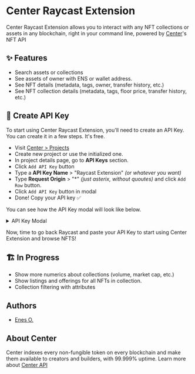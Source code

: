 # Center Raycast Extension

Center Raycast Extension allows you to interact with any NFT collections or assets in any blockchain, right in your command line, powered by [Center](https://center.app/)'s NFT API

## ✨ Features

- Search assets or collections
- See assets of owner with ENS or wallet address.
- See NFT details (metadata, tags, owner, transfer history, etc.)
- See NFT collection details (metadata, tags, floor price, transfer history, etc.)

## 🔑 Create API Key

To start using Center Raycast Extension, you'll need to create an API Key. You can create it in a few steps. It's free.

- Visit [Center > Projects](https://center.app/api/projects)
- Create new project or use the initialized one.
- In project details page, go to **API Keys** section.
- Click `Add API Key` button
- Type a **API Key Name** > "Raycast Extension" _(or whatever you want)_
- Type **Request Origin** > "\*" _(just asterix, without quoutes)_ and click `Add Row` button.
- Click `Add API Key` button in modal
- Done! Copy your API key ✅

You can see how the API Key modal will look like below.

<details>
<summary>API Key Modal</summary>

![Center API Key modal screenshot](./metadata/api-key-screenshot.png)

</details>

Now, time to go back Raycast and paste your API Key to start using Center Extension and browse NFTS!

## 🏗️ In Progress

- Show more numerics about collections (volume, market cap, etc.)
- Show listings and offerings for all NFTs in collection.
- Collection filtering with attributes

## Authors

- [Enes O.](https://twitter.com/enesozt_)

## About Center

Center indexes every non-fungible token on every blockchain and make them available to creators and builders, with 99.999% uptime. Learn more about [Center API](https://center.app/api/)
